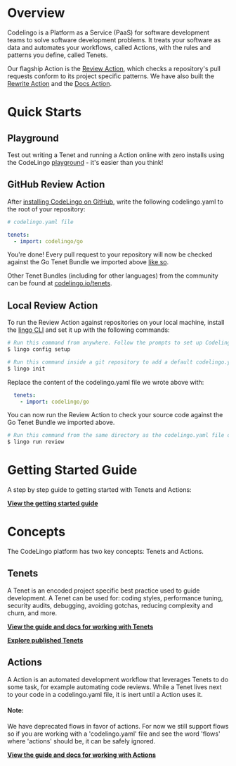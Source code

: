 # Overview

Codelingo is a Platform as a Service (PaaS) for software development teams to solve software development problems. It treats your software as data and automates your workflows, called Actions, with the rules and patterns you define, called Tenets.

Our flagship Action is the [Review Action](https://www.codelingo.io/actions/codelingo/review), which checks a repository's pull requests conform to its project specific patterns. We have also built the [Rewrite Action](https://www.codelingo.io/actions/codelingo/rewrite) and the [Docs Action](https://www.codelingo.io/actions/codelingo/docs). 

# Quick Starts

## Playground

Test out writing a Tenet and running a Action online with zero installs using the CodeLingo [playground](https://codelingo.io/playground) - it's easier than you think!

<!-- TODO image of the playground UI -->

<!-- TODO CLQL tutorial -->

## GitHub Review Action

After [installing CodeLingo on GitHub](https://github.com/apps/codelingo), write the following codelingo.yaml to the root of your repository:

```yaml
# codelingo.yaml file

tenets:
  - import: codelingo/go
```

You're done! Every pull request to your repository will now be checked against the Go Tenet Bundle we imported above [like so](https://github.com/codelingo/ReviewDemonstration/pull/1).

<!-- TODO add screenshot of review comment -->

Other Tenet Bundles (including for other languages) from the community can be found at [codelingo.io/tenets](https://www.codelingo.io/tenets).

<!-- TODO add instructions on how to interact with Review Action with GitHub comments -->

## Local Review Action

To run the Review Action against repositories on your local machine, install the [lingo CLI](https://github.com/codelingo/lingo/releases/latest) and set it up with the following commands:

```bash
# Run this command from anywhere. Follow the prompts to set up Codelingo on your machine.
$ lingo config setup

# Run this command inside a git repository to add a default codelingo.yaml file in the current directory.
$ lingo init
```

Replace the content of the codelingo.yaml file we wrote above with:

```yaml
  tenets:
    - import: codelingo/go
```

You can now run the Review Action to check your source code against the Go Tenet Bundle we imported above.

```bash
# Run this command from the same directory as the codelingo.yaml file or any of its sub directories.
$ lingo run review
```

# Getting Started Guide

A step by step guide to getting started with Tenets and Actions: 

**[View the getting started guide](getting-started.md)**

# Concepts

The CodeLingo platform has two key concepts: Tenets and Actions.

## Tenets

A Tenet is an encoded project specific best practice used to guide development. A Tenet can be used for: coding styles, performance tuning, security audits, debugging, avoiding gotchas, reducing complexity and churn, and more.

**[View the guide and docs for working with Tenets](concepts/tenets.md)**

**[Explore published Tenets](https://www.codelingo.io/tenets)**

## Actions

A Action is an automated development workflow that leverages Tenets to do some task, for example automating code reviews. While a Tenet lives next to your code in a codelingo.yaml file, it is inert until a Action uses it.

#### Note:

We have deprecated flows in favor of actions. For now we still support flows so if you are working with a 'codelingo.yaml' file and see the word 'flows' where 'actions' should be, it can be safely ignored.

**[View the guide and docs for working with Actions](concepts/actions.md)**